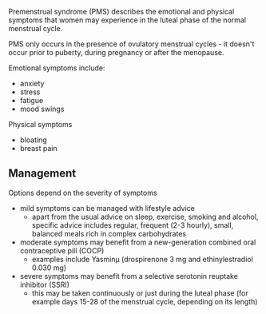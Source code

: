 Premenstrual syndrome (PMS) describes the emotional and physical symptoms that women may experience in the luteal phase of the normal menstrual cycle.  
  
PMS only occurs in the presence of ovulatory menstrual cycles \- it doesn't occur prior to puberty, during pregnancy or after the menopause.  
  
Emotional symptoms include:  
* anxiety
* stress
* fatigue
* mood swings

  
Physical symptoms  
* bloating
* breast pain

  
Management
----------

  
Options depend on the severity of symptoms  
* mild symptoms can be managed with lifestyle advice
	+ apart from the usual advice on sleep, exercise, smoking and alcohol, specific advice includes regular, frequent (2\-3 hourly), small, balanced meals rich in complex carbohydrates
* moderate symptoms may benefit from a new\-generation combined oral contraceptive pill (COCP)
	+ examples include Yasminµ (drospirenone 3 mg and ethinylestradiol 0\.030 mg)
* severe symptoms may benefit from a selective serotonin reuptake inhibitor (SSRI)
	+ this may be taken continuously or just during the luteal phase (for example days 15\-28 of the menstrual cycle, depending on its length)
